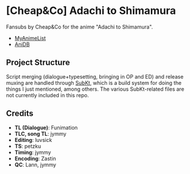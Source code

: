 # \[Cheap&Co] Adachi to Shimamura

Fansubs by Cheap&Co for the anime "Adachi to Shimamura".

* [MyAnimeList](https://myanimelist.net/anime/39790/Adachi_to_Shimamura)
* [AniDB](https://anidb.net/anime/14904)

## Project Structure

Script merging (dialogue+typesetting, bringing in OP and ED) and release muxing are handled through [SubKt](https://github.com/Myaamori/subkt/), which is a build system for doing the things I just mentioned, among others. The various SubKt-related files are not currently included in this repo.

## Credits

* **TL (Dialogue)**: Funimation
* **TLC, song TL**: jymmy
* **Editing**: luvsick
* **TS**: petzku
* **Timing**: jymmy
* **Encoding**: Zastin
* **QC**: Lann, jymmy
